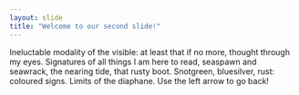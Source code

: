 ```yaml
---
layout: slide
title: "Welcome to our second slide!"
---
```

Ineluctable modality of the visible: at least that if no more, thought
through my eyes. Signatures of all things I am here to read, seaspawn and
seawrack, the nearing tide, that rusty boot. Snotgreen, bluesilver, rust:
coloured signs. Limits of the diaphane.
Use the left arrow to go back!
